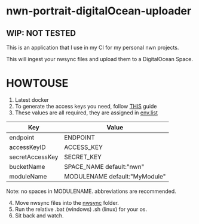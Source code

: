 # nwn-portrait-digitalOcean-uploader

## WIP: NOT TESTED 

This is an application that I use in my CI for my personal nwn projects.

This will ingest your nwsync files and upload them to a DigitalOcean Space.


# HOWTOUSE
1. Latest docker
2. To generate the access keys you need, follow [THIS](https://www.digitalocean.com/community/tutorials/how-to-create-a-digitalocean-space-and-api-key) guide
3. These values are all required, they are assigned in [env.list](https://github.com/urothis/nwn-nwsync-digitalOcean-uploader/env.list)

Key | Value
------------ | -------------
endpoint | ENDPOINT
accessKeyID | ACCESS_KEY
secretAccessKey | SECRET_KEY
bucketName | SPACE_NAME default:"nwn"
moduleName | MODULENAME default:"MyModule"   

Note: no spaces in MODULENAME. abbreviations are recommended.

4. Move nwsync files into the [nwsync](https://github.com/urothis/nwn-nwsync-digitalOcean-uploader/tree/master/nwsync) folder.
5. Run the relative .bat (windows) .sh (linux) for your os. 
6. Sit back and watch.
